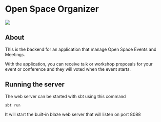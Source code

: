 # Open Space Organizer
![](https://travis-ci.org/oso-event/backend.svg?branch=master)


## About

This is the backend for an application that manage Open Space Events and Meetings.  

With the application, you can receive talk or workshop proposals for your event or conference and they will voted when the event starts.

## Running the server

The web server can be started with sbt using this command

```
sbt run
```

It will start the built-in blaze web server that will listen on port 8088


